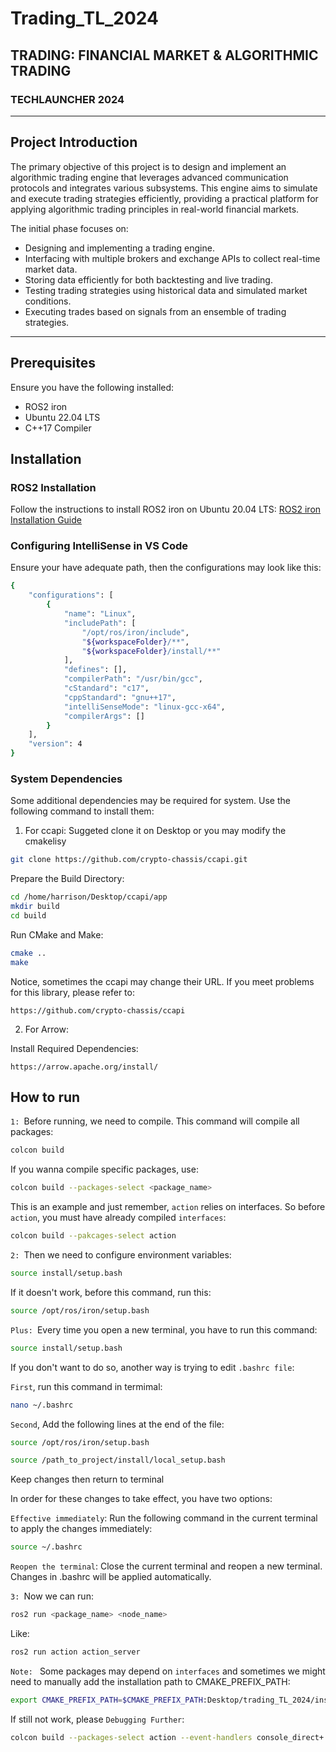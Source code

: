 # Trading_TL_2024
## TRADING: FINANCIAL MARKET & ALGORITHMIC TRADING
### TECHLAUNCHER 2024 

---

## Project Introduction
The primary objective of this project is to design and implement an algorithmic trading engine that leverages advanced communication protocols and integrates various subsystems. This engine aims to simulate and execute trading strategies efficiently, providing a practical platform for applying algorithmic trading principles in real-world financial markets.

The initial phase focuses on:
- Designing and implementing a trading engine.
- Interfacing with multiple brokers and exchange APIs to collect real-time market data.
- Storing data efficiently for both backtesting and live trading.
- Testing trading strategies using historical data and simulated market conditions.
- Executing trades based on signals from an ensemble of trading strategies.

---

## Prerequisites

Ensure you have the following installed:
- ROS2 iron
- Ubuntu 22.04 LTS
- C++17 Compiler

## Installation

### ROS2 Installation
Follow the instructions to install ROS2 iron on Ubuntu 20.04 LTS:
[ROS2 iron Installation Guide](https://docs.ros.org/en/iron/Installation/Ubuntu-Install-Debians.html)

### Configuring IntelliSense in VS Code

Ensure your have adequate path, then the configurations may look like this:

```bash
{
    "configurations": [
        {
            "name": "Linux",
            "includePath": [
                "/opt/ros/iron/include",
                "${workspaceFolder}/**",
                "${workspaceFolder}/install/**"
            ],
            "defines": [],
            "compilerPath": "/usr/bin/gcc",
            "cStandard": "c17",
            "cppStandard": "gnu++17",
            "intelliSenseMode": "linux-gcc-x64",
            "compilerArgs": []
        }
    ],
    "version": 4
}
```

### System Dependencies
Some additional dependencies may be required for system. Use the following command to install them:

1. For ccapi:
Suggeted clone it on Desktop or you may modify the cmakelisy

```bash
git clone https://github.com/crypto-chassis/ccapi.git
```

Prepare the Build Directory:

```bash
cd /home/harrison/Desktop/ccapi/app
mkdir build
cd build
```

Run CMake and Make:

```bash
cmake ..
make
```
Notice, sometimes the ccapi may change their URL. If you meet problems for this library, please refer to:

`https://github.com/crypto-chassis/ccapi`

2. For Arrow:

Install Required Dependencies:

`https://arrow.apache.org/install/`



## How to run

`1: `Before running, we need to compile. This command will compile all packages:

```bash
colcon build

```

If you wanna compile specific packages, use:

```bash
colcon build --packages-select <package_name>
```

This is an example and just remember, `action` relies on interfaces. So before `action`, you must have already compiled `interfaces`:

```bash
colcon build --pakcages-select action
```

`2: `Then we need to configure environment variables:

```bash
source install/setup.bash
```

If it doesn't work, before this command, run this:

```bash
source /opt/ros/iron/setup.bash
```

`Plus: `Every time you open a new terminal, you have to run this command:

```bash
source install/setup.bash
```

If you don't want to do so, another way is trying to edit `.bashrc file`:

`First`, run this command in termimal:

```bash
nano ~/.bashrc
```

`Second`, Add the following lines at the end of the file:

```bash
source /opt/ros/iron/setup.bash
```

```bash
source /path_to_project/install/local_setup.bash
```

Keep changes then return to terminal

In order for these changes to take effect, you have two options:

`Effective immediately`: Run the following command in the current terminal to apply the changes immediately: 

```bash
source ~/.bashrc
```

`Reopen the terminal`: Close the current terminal and reopen a new terminal. Changes in .bashrc will be applied automatically.


`3: `Now we can run:

```bash
ros2 run <package_name> <node_name>
```

Like:

```bash
ros2 run action action_server
```

`Note: ` Some packages may depend on `interfaces` and sometimes we might need to manually add the installation path to CMAKE_PREFIX_PATH:
```bash
export CMAKE_PREFIX_PATH=$CMAKE_PREFIX_PATH:Desktop/trading_TL_2024/install
```

If still not work, please `Debugging Further`:
```bash
colcon build --packages-select action --event-handlers console_direct+
```